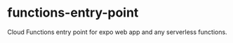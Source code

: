 # functions-entry-point

Cloud Functions entry point for expo web app and any serverless functions.
